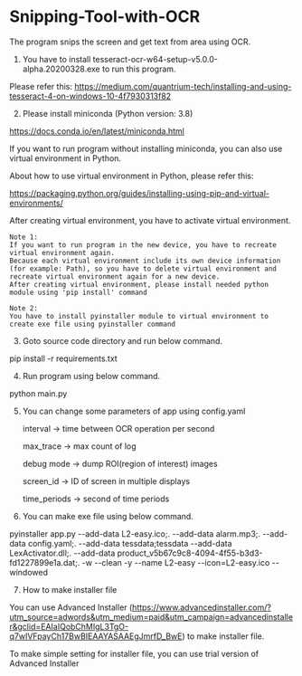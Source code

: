 # Snipping-Tool-with-OCR
The program snips the screen and get text from area using OCR.

1. You have to install tesseract-ocr-w64-setup-v5.0.0-alpha.20200328.exe to run this program.

Please refer this: https://medium.com/quantrium-tech/installing-and-using-tesseract-4-on-windows-10-4f7930313f82

2. Please install miniconda (Python version: 3.8)

https://docs.conda.io/en/latest/miniconda.html

If you want to run program without installing miniconda, you can also use virtual environment in Python.

About how to use virtual environment in Python, please refer this:

https://packaging.python.org/guides/installing-using-pip-and-virtual-environments/

After creating virtual environment, you have to activate virtual environment.

```
Note 1: 
If you want to run program in the new device, you have to recreate virtual environment again.
Because each virtual environment include its own device information (for example: Path), so you have to delete virtual environment and recreate virtual environment again for a new device.
After creating virtual environment, please install needed python module using 'pip install' command

Note 2:
You have to install pyinstaller module to virtual environment to create exe file using pyinstaller command
```

3. Goto source code directory and run below command.

pip install -r requirements.txt

4. Run program using below command.

python main.py

5. You can change some parameters of app using config.yaml

      interval -> time between OCR operation per second

      max_trace -> max count of log

      debug mode -> dump ROI(region of interest) images
      
      screen_id -> ID of screen in multiple displays
      
      time_periods -> second of time periods
      
6. You can make exe file using below command.

pyinstaller app.py --add-data L2-easy.ico;. --add-data alarm.mp3;. --add-data config.yaml;. --add-data tessdata;tessdata --add-data LexActivator.dll;. --add-data product_v5b67c9c8-4094-4f55-b3d3-fd1227899e1a.dat;. -w --clean -y --name L2-easy --icon=L2-easy.ico --windowed

7. How to make installer file

You can use Advanced Installer (https://www.advancedinstaller.com/?utm_source=adwords&utm_medium=paid&utm_campaign=advancedinstaller&gclid=EAIaIQobChMIgL3TgO-q7wIVFpayCh17BwBIEAAYASAAEgJmrfD_BwE)  to make installer file.

To make simple setting for installer file, you can use trial version of Advanced Installer

      
